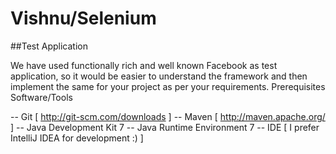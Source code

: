 # Vishnu/Selenium

##Test Application

We have used functionally rich and well known Facebook as test application, so it would be easier to understand the framework and then implement the same for your project as per your requirements.
Prerequisites Software/Tools

-- Git [ http://git-scm.com/downloads ]
-- Maven [ http://maven.apache.org/ ]
-- Java Development Kit 7
-- Java Runtime Environment 7
-- IDE [ I prefer IntelliJ IDEA for development :) ]
